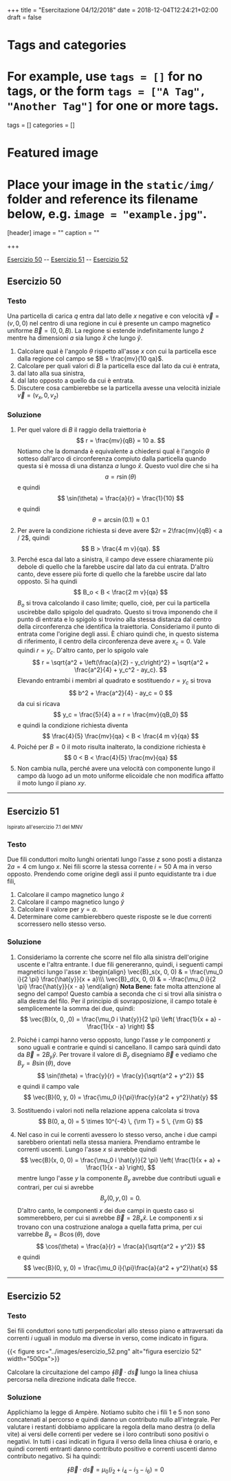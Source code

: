 +++
title = "Esercitazione 04/12/2018"
date = 2018-12-04T12:24:21+02:00
draft = false

# Tags and categories
# For example, use `tags = []` for no tags, or the form `tags = ["A Tag", "Another Tag"]` for one or more tags.
tags = []
categories = []

# Featured image
# Place your image in the `static/img/` folder and reference its filename below, e.g. `image = "example.jpg"`.
[header]
image = ""
caption = ""

+++

[Esercizio 50](#esercizio-50) -- [Esercizio 51](#esercizio-51) -- [Esercizio 52](#esercizio-52)

## Esercizio 50

### Testo

Una particella di carica $q$ entra dal lato delle $x$ negative e con velocità $\vec{v} = (v, 0, 0)$ nel centro di una regione in cui è presente un campo magnetico uniforme $\vec{B} = (0, 0, B)$. La regione si estende indefinitamente lungo $\hat{z}$ mentre ha dimensioni $a$ sia lungo $\hat{x}$ che lungo $\hat{y}$.

1. Calcolare qual è l'angolo $\theta$ rispetto all'asse $x$ con cui la particella esce dalla regione col campo se $B = \frac{mv}{10 qa}$.
2. Calcolare per quali valori di $B$ la particella esce dal lato da cui è entrata,
3. dal lato alla sua sinistra,
4. dal lato opposto a quello da cui è entrata.
5. Discutere cosa cambierebbe se la particella avesse una velocità iniziale $\vec{v} = (v_x, 0, v_z)$

### Soluzione

1. Per quel valore di $B$ il raggio della traiettoria è
$$
r = \frac{mv}{qB} = 10 a.
$$
Notiamo che la domanda è equivalente a chiedersi qual è l'angolo $\theta$ sotteso dall'arco di circonferenza compiuto dalla particella quando questa si è mossa di una distanza $a$ lungo $\hat{x}$. Questo vuol dire che si ha
$$
a = r \sin(\theta)
$$
e quindi
$$
\sin(\theta) = \frac{a}{r} = \frac{1}{10}
$$
e quindi
$$
\theta = \arcsin(0.1) \approx 0.1
$$
2. Per avere la condizione richiesta si deve avere $2r = 2\frac{mv}{qB} < a / 2$, quindi
$$
B > \frac{4 m v}{qa}.
$$
3. Perché esca dal lato a sinistra, il campo deve essere chiaramente più debole di quello che la farebbe uscire dal lato da cui entrata. D'altro canto, deve essere più forte di quello che la farebbe uscire dal lato opposto. Si ha quindi
$$
B_o < B < \frac{2 m v}{qa}
$$
$B_o$ si trova calcolando il caso limite; quello, cioè, per cui la particella uscirebbe dallo spigolo del quadrato. Questo si trova imponendo che il punto di entrata e lo spigolo si trovino alla stessa distanza dal centro della circonferenza che identifica la traiettoria. Consideriamo il punto di entrata come l'origine degli assi. È chiaro quindi che, in questo sistema di riferimento, il centro della circonferenza deve avere $x_c = 0$. Vale quindi $r = y_c$. D'altro canto, per lo spigolo vale
$$
r = \sqrt{a^2 + \left(\frac{a}{2} - y_c\right)^2} = \sqrt{a^2 + \frac{a^2}{4} + y_c^2 - ay_c}.
$$
Elevando entrambi i membri al quadrato e sostituendo $r = y_c$ si trova
$$
b^2 + \frac{a^2}{4} - ay_c = 0
$$
da cui si ricava
$$
y_c = \frac{5}{4} a = r = \frac{mv}{qB_0}
$$
e quindi la condizione richiesta diventa
$$
\frac{4}{5} \frac{mv}{qa} < B < \frac{4 m v}{qa}
$$
4. Poiché per $B = 0$ il moto risulta inalterato, la condizione richiesta è
$$
0 < B < \frac{4}{5} \frac{mv}{qa}
$$
4. Non cambia nulla, perché avere una velocità con componente lungo il campo dà luogo ad un moto uniforme elicoidale che non modifica affatto il moto lungo il piano $xy$.

---

## Esercizio 51
<small>Ispirato all'esercizio 7.1 del MNV</small>

### Testo

Due fili conduttori molto lunghi orientati lungo l'asse $z$ sono posti a distanza $2a = 4$ cm lungo $x$. Nei fili scorre la stessa corrente $i = 50$ A ma in verso opposto. Prendendo come origine degli assi il punto equidistante tra i due fili,

1. Calcolare il campo magnetico lungo $\hat{x}$
2. Calcolare il campo magnetico lungo $\hat{y}$
3. Calcolare il valore per $y = a$.
4. Determinare come cambierebbero queste risposte se le due correnti scorressero nello stesso verso.

### Soluzione

1. Consideriamo la corrente che scorre nel filo alla sinistra dell'origine uscente e l'altra entrante. I due fili genereranno, quindi, i seguenti campi magnetici lungo l'asse $x$:
\begin{align}
\vec{B}_s(x, 0, 0) & = \frac{\mu_0 i}{2 \pi} \frac{\hat{y}}{x + a}\\\\\\
\vec{B}_d(x, 0, 0) & = -\frac{\mu_0 i}{2 \pi} \frac{\hat{y}}{x - a}
\end{align}
**Nota Bene:** fate molta attenzione al segno del campo! Questo cambia a seconda che ci si trovi alla sinistra o alla destra del filo. Per il principio di sovrapposizione, il campo totale è semplicemente la somma dei due, quindi:
$$
\vec{B}(x, 0, ,0) = \frac{\mu_0 i \hat{y}}{2 \pi} \left( \frac{1}{x + a} - \frac{1}{x - a} \right)
$$

2. Poiché i campi hanno verso opposto, lungo l'asse $y$ le componenti $x$ sono uguali e contrarie e quindi si cancellano. Il campo sarà quindi dato da $\vec{B} = 2 B_y \hat{y}$. Per trovare il valore di $B_y$ disegniamo $\vec{B}$ e vediamo che $B_y = B \sin(\theta)$, dove 
$$
\sin(\theta) = \frac{y}{r} = \frac{y}{\sqrt{a^2 + y^2}}
$$
e quindi il campo vale
$$
\vec{B}(0, y, 0) = \frac{\mu_0 i}{\pi}\frac{y}{a^2 + y^2}\hat{y}
$$

3. Sostituendo i valori noti nella relazione appena calcolata si trova
$$
B(0, a, 0) = 5 \times 10^{-4} \, {\rm T} = 5 \, {\rm G}
$$

4. Nel caso in cui le correnti avessero lo stesso verso, anche i due campi sarebbero orientati nella stessa maniera. Prendiamo entrambe le correnti uscenti. Lungo l'asse $x$ si avrebbe quindi
$$
\vec{B}(x, 0, 0) = \frac{\mu_0 i \hat{y}}{2 \pi} \left( \frac{1}{x + a} + \frac{1}{x - a} \right),
$$
mentre lungo l'asse $y$ la componente $B_y$ avrebbe due contributi uguali e contrari, per cui si avrebbe
$$
B_y(0, y, 0) = 0.
$$
D'altro canto, le componenti $x$ dei due campi in questo caso si sommerebbero, per cui si avrebbe $\vec{B} = 2B_x \hat{x}$. Le componenti $x$ si trovano con una costruzione analoga a quella fatta prima, per cui varrebbe $B_x = B \cos(\theta)$, dove
$$
\cos(\theta) = \frac{a}{r} = \frac{a}{\sqrt{a^2 + y^2}}
$$
e quindi
$$
\vec{B}(0, y, 0) = \frac{\mu_0 i}{\pi}\frac{a}{a^2 + y^2}\hat{x}
$$

---

## Esercizio 52

### Testo

Sei fili conduttori sono tutti perpendicolari allo stesso piano e attraversati da correnti $i$ uguali in modulo ma diverse in verso, come indicato in figura.

{{< figure src="../images/esercizio_52.png" alt="figura esercizio 52" width="500px">}}

Calcolare la circuitazione del campo $\oint \vec{B} \cdot d\vec{s}$ lungo la linea chiusa percorsa nella direzione indicata dalle frecce.

### Soluzione

Applichiamo la legge di Ampère. Notiamo subito che i fili $1$ e $5$ non sono concatenati al percorso e quindi danno un contributo nullo all'integrale. Per valutare i restanti dobbiamo applicare la regola della mano destra (o della vite) ai versi delle correnti per vedere se i loro contributi sono positivi o negativi. In tutti i casi indicati in figura il verso della linea chiusa è orario, e quindi correnti entranti danno contributo positivo e correnti uscenti danno contributo negativo. Si ha quindi:

$$
\oint \vec{B} \cdot d\vec{s} = \mu_0 (i_2 + i_4 - i_3 - i_6) = 0
$$
